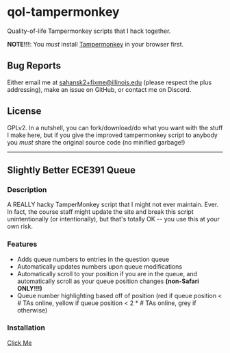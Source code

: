 # qol-tampermonkey
Quality-of-life Tampermonkey scripts that I hack together.

**NOTE!!!**: You *must* install [Tampermonkey](https://www.tampermonkey.net/) in your browser first.

## Bug Reports

Either email me at sahansk2+fixme@illinois.edu (please respect the plus addressing), make an issue on GitHub, or contact me on Discord.

## License

GPLv2. In a nutshell, you can fork/download/do what you want with the stuff I make here, but if you give the improved tampermonkey script to anybody you _must_ share the original source code (no minified garbage!)

<hr/>

## Slightly Better ECE391 Queue

### Description

A REALLY hacky TamperMonkey script that I might not ever maintain. Ever. 
In fact, the course staff might update the site and break this script unintentionally (or intentionally), but that's totally OK -- you use this at your own risk.

### Features

* Adds queue numbers to entries in the question queue
* Automatically updates numbers upon queue modifications
* Automatically scroll to your position if you are in the queue, and automatically scroll as your queue position changes **(non-Safari ONLY!!!)**
* Queue number highlighting based off of position (red if queue position < # TAs online, yellow if queue position < 2 * # TAs online, grey if otherwise)

### Installation

[Click Me](https://raw.githubusercontent.com/sahansk2/qol-tampermonkey/main/slightlybetterece391queue.js)


